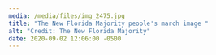 ```yaml
---
media: /media/files/img_2475.jpg
title: "The New Florida Majority people's march image "
alt: "Credit: The New Florida Majority"
date: 2020-09-02 12:06:00 -0500
---
```

